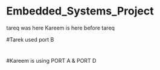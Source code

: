 # Embedded_Systems_Project
tareq was here
Kareem is here before tareq

#Tarek used port B
#
#
#Kareem is using PORT A & PORT D
